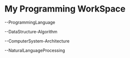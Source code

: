 # My Programming WorkSpace

--ProgrammingLanguage

--DataStructure-Algorithm

--ComputerSystem-Architecture

--NaturalLanguageProcessing
